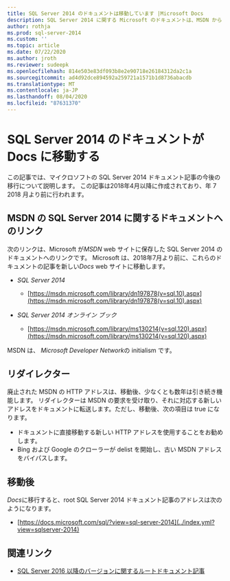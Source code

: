 ```yaml
---
title: SQL Server 2014 のドキュメントは移動しています |Microsoft Docs
description: SQL Server 2014 に関する Microsoft のドキュメントは、MSDN からドキュメントで、2018年7月より前に移動します。
author: rothja
ms.prod: sql-server-2014
ms.custom: ''
ms.topic: article
ms.date: 07/22/2020
ms.author: jroth
ms.reviewer: sudeepk
ms.openlocfilehash: 814e503e83df093b8e2e90718e26184312da2c1a
ms.sourcegitcommit: ad4d92dce894592a259721a1571b1d8736abacdb
ms.translationtype: MT
ms.contentlocale: ja-JP
ms.lasthandoff: 08/04/2020
ms.locfileid: "87631370"
---
```

# <a name="documentation-for-sql-server-2014-is-moving-to-docs"></a>SQL Server 2014 のドキュメントが Docs に移動する

この記事では、マイクロソフトの SQL Server 2014 ドキュメント記事の今後の移行について説明します。 この記事は2018年4月以降に作成されており、年 7 2018 月より前に行われます。

## <a name="links-to-sql-server-2014-documentation-on-msdn"></a>MSDN の SQL Server 2014 に関するドキュメントへのリンク

次のリンクは、Microsoft が*MSDN* web サイトに保存した SQL Server 2014 のドキュメントへのリンクです。 Microsoft は、2018年7月より前に、これらのドキュメントの記事を新しい*Docs* web サイトに移動します。

- *SQL Server 2014*
    - [https://msdn.microsoft.com/library/dn197878(v=sql.10).aspx](https://msdn.microsoft.com/library/dn197878(v=sql.10).aspx)

- *SQL Server 2014 オンライン ブック*
    - [https://msdn.microsoft.com/library/ms130214(v=sql.120).aspx](https://msdn.microsoft.com/library/ms130214(v=sql.120).aspx)

MSDN は、 *Microsoft Developer Network*の initialism です。


## <a name="redirectors"></a>リダイレクター

廃止された MSDN の HTTP アドレスは、移動後、少なくとも数年は引き続き機能します。 リダイレクターは MSDN の要求を受け取り、それに対応する新しいアドレスをドキュメントに転送します。ただし、移動後、次の項目は true になります。

- ドキュメントに直接移動する新しい HTTP アドレスを使用することをお勧めします。
- Bing および Google のクローラーが delist を開始し、古い MSDN アドレスをバイパスします。


## <a name="after-the-move"></a>移動後

*Docs*に移行すると、root SQL Server 2014 ドキュメント記事のアドレスは次のようになります。

- [https://docs.microsoft.com/sql/?view=sql-server-2014](../index.yml?view=sqlserver-2014)


## <a name="related-links"></a>関連リンク

- [SQL Server 2016 以降のバージョンに関するルートドキュメント記事](https://docs.microsoft.com/sql/?view=sql-server-2016)


